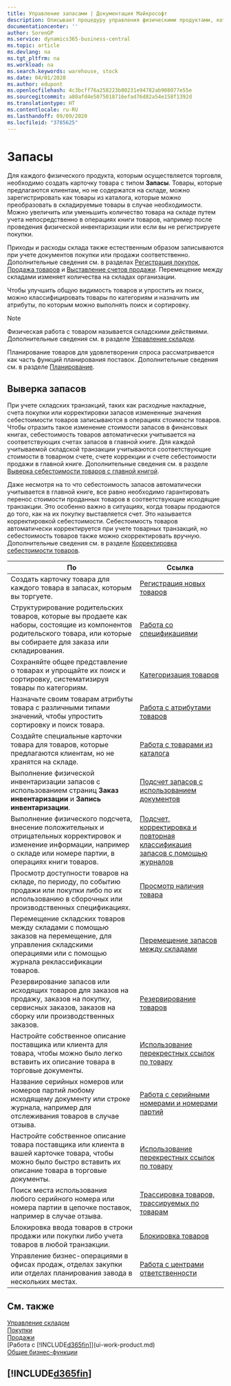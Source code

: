 ```yaml
---
title: Управление запасами | Документация Майкрософт
description: Описывает процедуру управления физическими продуктами, которыми вы торгуете, например обработку запасов на складе.
documentationcenter: ''
author: SorenGP
ms.service: dynamics365-business-central
ms.topic: article
ms.devlang: na
ms.tgt_pltfrm: na
ms.workload: na
ms.search.keywords: warehouse, stock
ms.date: 04/01/2020
ms.author: edupont
ms.openlocfilehash: 4c3bcff76a258223b80231e94782ab908077e55e
ms.sourcegitcommit: a80afd4e5075018716efad76d82a54e158f1392d
ms.translationtype: HT
ms.contentlocale: ru-RU
ms.lasthandoff: 09/09/2020
ms.locfileid: "3785625"
---
```

# <a name="inventory"></a>Запасы
Для каждого физического продукта, которым осуществляется торговля, необходимо создать карточку товара с типом **Запасы**. Товары, которые предлагаются клиентам, но не содержатся на складе, можно зарегистрировать как товары из каталога, которые можно преобразовать в складируемые товары в случае необходимости. Можно увеличить или уменьшить количество товара на складе путем учета непосредственно в операциях книги товаров, например после проведения физической инвентаризации или если вы не регистрируете покупки.

Приходы и расходы склада также естественным образом записываются при учете документов покупки или продажи соответственно. Дополнительные сведения см. в разделах [Регистрация покупок](purchasing-how-record-purchases.md), [Продажа товаров](sales-how-sell-products.md) и [Выставление счетов продажи](sales-how-invoice-sales.md). Перемещение между складами изменяет количества на складах организации.   

Чтобы улучшить общую видимость товаров и упростить их поиск, можно классифицировать товары по категориям и назначить им атрибуты, по которым можно выполнять поиск и сортировку.

> [!NOTE]
> Физическая работа с товаром называется складскими действиями. Дополнительные сведения см. в разделе [Управление складом](warehouse-manage-warehouse.md).

Планирование товаров для удовлетворения спроса рассматривается как часть функций планирования поставок. Дополнительные сведения см. в разделе [Планирование](production-planning.md).  

## <a name="inventory-reconciliation"></a>Выверка запасов
При учете складских транзакций, таких как расходные накладные, счета покупки или корректировки запасов измененные значения себестоимости товаров записываются в операциях стоимости товаров. Чтобы отразить такое изменение стоимости запасов в финансовых книгах, себестоимость товаров автоматически учитывается на соответствующих счетах запасов в главной книге. Для каждой учитываемой складской транзакции учитываются соответствующие стоимости в товарном счете, счете коррекции и счете себестоимости продажи в главной книге. Дополнительные сведения см. в разделе [Выверка себестоимости товаров с главной книгой](finance-how-to-post-inventory-costs-to-the-general-ledger.md).

Даже несмотря на то что себестоимость запасов автоматически учитывается в главной книге, все равно необходимо гарантировать перенос стоимости проданных товаров в соответствующие исходящие транзакции. Это особенно важно в ситуациях, когда товары продаются до того, как на их покупку выставляется счет. Это называется корректировкой себестоимости. Себестоимость товаров автоматически корректируется при учете товарных транзакций, но себестоимость товаров также можно скорректировать вручную. Дополнительные сведения см. в разделе [Корректировка себестоимости товаров](inventory-how-adjust-item-costs.md).

|По |Ссылка |
|---|----|
|Создать карточку товара для каждого товара в запасах, которым вы торгуете.|[Регистрация новых товаров](inventory-how-register-new-items.md)|
|Структурирование родительских товаров, которые вы продаете как наборы, состоящие из компонентов родительского товара, или которые вы собираете для заказа или складирования.|[Работа со спецификациями](inventory-how-work-BOMs.md)|
|Сохраняйте общее представление о товарах и упрощайте их поиск и сортировку, систематизируя товары по категориям.|[Категоризация товаров](inventory-how-categorize-items.md)|
|Назначьте своим товарам атрибуты товара с различными типами значений, чтобы упростить сортировку и поиск товара.|[Работа с атрибутами товаров](inventory-how-work-item-attributes.md)|
|Создайте специальные карточки товара для товаров, которые предлагаются клиентам, но не хранятся на складе.|[Работа с товарами из каталога](inventory-how-work-nonstock-items.md)|
|Выполнение физической инвентаризации запасов с использованием страниц **Заказ инвентаризации** и **Запись инвентаризации**.|[Подсчет запасов с использованием документов](inventory-how-count-inventory-with-documents.md)|
|Выполнение физического подсчета, внесение положительных и отрицательных корректировок и изменение информации, например о складе или номере партии, в операциях книги товаров.|[Подсчет, корректировка и повторная классификация запасов с помощью журналов](inventory-how-count-adjust-reclassify.md)|
|Просмотр доступности товаров на складе, по периоду, по событию продажи или покупки либо по их использованию в сборочных или производственных спецификациях.|[Просмотр наличия товара](inventory-how-availability-overview.md)|
|Перемещение складских товаров между складами с помощью заказов на перемещение, для управления складскими операциями или с помощью журнала реклассификации товаров.|[Перемещение запасов между складами](inventory-how-transfer-between-locations.md)|
|Резервирование запасов или исходящих товаров для заказов на продажу, заказов на покупку, сервисных заказов, заказов на сборку или производственных заказов.|[Резервирование товаров](inventory-how-to-reserve-items.md)|
|Настройте собственное описание поставщика или клиента для товара, чтобы можно было легко вставить их описание товара в торговые документы.|[Использование перекрестных ссылок по товару](inventory-how-use-item-cross-refs.md)|
|Название серийных номеров или номеров партий любому исходящему документу или строке журнала, например для отслеживания товаров в случае отзыва.|[Работа с серийными номерами и номерами партий](inventory-how-work-item-tracking.md)|
|Настройте собственное описание товара поставщика или клиента в вашей карточке товара, чтобы можно было быстро вставить их описание товара в торговые документы.|[Использование перекрестных ссылок по товару](inventory-how-use-item-cross-refs.md)|
|Поиск места использования любого серийного номера или номера партии в цепочке поставок, например в случае отзыва.|[Трассировка товаров, трассируемых по товарам](inventory-how-to-trace-item-tracked-items.md)|
|Блокировка ввода товаров в строки продажи или покупки либо учета товаров в любой транзакции.|[Блокировка товаров](inventory-how-block-items.md)|
|Управление бизнес-операциями в офисах продаж, отделах закупки или отделах планирования завода в нескольких местах.|[Работа с центрами ответственности](inventory-responsibility-centers.md)|



## <a name="see-also"></a>См. также  
[Управление складом](warehouse-manage-warehouse.md)  
[Покупки](purchasing-manage-purchasing.md)  
[Продажи](sales-manage-sales.md)    
[Работа с [!INCLUDE[d365fin](includes/d365fin_md.md)]](ui-work-product.md)  
[Общие бизнес-функции](ui-across-business-areas.md)

## [!INCLUDE[d365fin](includes/free_trial_md.md)]  
